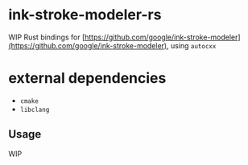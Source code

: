 # ink-stroke-modeler-rs
WIP Rust bindings for [https://github.com/google/ink-stroke-modeler](https://github.com/google/ink-stroke-modeler), using `autocxx`

# external dependencies
- `cmake`
- `libclang`

## Usage
WIP